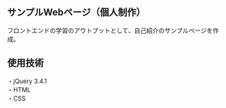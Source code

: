 ## サンプルWebページ（個人制作）
フロントエンドの学習のアウトプットとして、自己紹介のサンプルページを作成。
<br>

## 使用技術
・jQuery 3.4.1<br>
・HTML<br>
・CSS<br>
